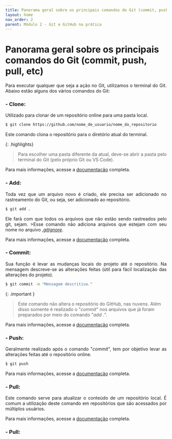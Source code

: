 ```yaml
---
title: Panorama geral sobre os principais comandos do Git (commit, push, pull, etc)
layout: home
nav_order: 2
parent: Módulo 2 - Git e GitHub na prática
---
```


<h1>Panorama geral sobre os principais comandos do Git (commit, push, pull, etc)</h1>

<p align = "justify">
Para executar qualquer que seja a ação no Git, utilizamos o terminal do Git. Abaixo estão alguns dos vários comandos do Git:
</p>


<h3> - Clone:</h3>
<p align = "justify">
Utilizado para clonar de um repositório online para uma pasta local.
</p>

```bash
$ git clone https://github.com/nome_de_usuario/nome_do_repositorio
```

<p align = "justify">
Este comando clona o repositório para o diretório atual do terminal.
</p>

{: .highlights}
>Para escolher uma pasta diferente da atual, deve-se abrir a pasta pelo terminal do Git (pelo próprio Git ou VS Code).

<p align = "justify">
Para mais informações, acesse a <a href = "https://docs.github.com/pt/repositories/creating-and-managing-repositories/cloning-a-repository">documentação</a> completa.
</p>


<h3> - Add:</h3>
<p align = "justify">
Toda vez que um arquivo novo é criado, ele precisa ser adicionado no rastreamento do Git, ou seja, ser adicionado ao repositório.
</p>

```bash
$ git add .
```

<p align = "justify">
Ele fará com que todos os arquivos que não estão sendo rastreados pelo git, sejam.
>Esse comando não adiciona arquivos que estejam com seu nome no arquivo <a href = "https://docs.github.com/pt/get-started/getting-started-with-git/ignoring-files"><i>.gitignore</i></a>.

Para mais informações, acesse a <a href = "https://docs.github.com/pt/repositories/working-with-files/managing-files/adding-a-file-to-a-repository">documentação</a> completa.
</p>


<h3> - Commit:</h3>
<p align = "justify">
Sua função é levar as mudanças locais do projeto até o repositório. Na mensagem descreve-se as alterações feitas (útil para fácil localização das alterações do projeto).
</p>

```bash
$ git commit -m "Mensagem descritiva."
```

{: .important }
>Este comando não altera o repositório do GitHub, nas nuvens. Além disso somente é realizado o "<i>commit</i>" nos arquivos que já foram preparados por meio do comando "<i>add .</i>".

<p align = "justify">
Para mais informações, acesse a <a href = "https://docs.github.com/pt/pull-requests/committing-changes-to-your-project/creating-and-editing-commits/about-commits">documentação</a> completa.
</p>


<h3> - Push:</h3>
<p align = "justify">
Geralmente realizado após o comando "<i>commit</i>", tem por objetivo levar as alterações feitas até o repositório online.
</p>

```bash
$ git push
```

<p align = "justify">
Para mais informações, acesse a <a href = "https://docs.github.com/pt/get-started/using-git/pushing-commits-to-a-remote-repository">documentação</a> completa.
</p>


<h3> - Pull:</h3>
<p align = "justify">
Este comando serve para atualizar o conteúdo de um repositório local. É comum a utilização deste comando em repositórios que são acessados por múltiplos usuários.
</p>

<p align = "justify">
Para mais informações, acesse a <a href = "https://docs.github.com/pt/pull-requests/collaborating-with-pull-requests/proposing-changes-to-your-work-with-pull-requests/creating-a-pull-request">documentação</a> completa.
</p>


<h3> - Pull:</h3>
<p align = "justify">

</p>







<!--comandos que faltam: checkout, branch, status, revert, merge, rebase-->
